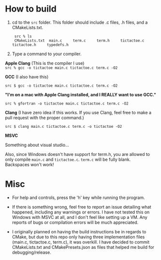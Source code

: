 # How to build

1. cd to the `src` folder. This folder should include .c files, .h files, and a CMakeLists.txt. 

		src % ls
		CMakeLists.txt  main.c     term.c     term.h     tictactoe.c     tictactoe.h     typedefs.h
    

2. Type a command to your compiler.

**Apple Clang** (This is the compiler I use)  
`src % gcc -o tictactoe main.c tictactoe.c term.c -O2`  

**GCC** (I also have this)  

`src $ gcc -o tictactoe main.c tictactoe.c term.c -O2`  

**"I'm on a mac with Apple Clang installed, and I REALLY want to use GCC."**  

`src % gfortran -o tictactoe main.c tictactoe.c term.c -O2` 

**Clang**  (I have zero idea if this works. If you use Clang, feel free to make a pull request with the proper command.)

`src $ clang main.c tictactoe.c term.c -o tictactoe -O2`

**MSVC**  

Something about visual studio...  

Also, since Windows doesn't have support for term.h, you are allowed to only compile `main.c` and `tictactoe.c`. `term.c` will be fully blank.  
Backspaces won't work!


# Misc

* For help and controls, press the 'h' key while running the program.  

* If there is something wrong, feel free to report an issue detailing what happened, including any warnings or errors. I have not tested this on Windows with MSVC at all, and I don't feel like setting up a VM. Any reports of bugs or compilation errors will be much appreciated.

* I originally planned on having the build instructions be in regards to CMake, but due to this repo only having three implementation files (main.c, tictactoe.c, term.c), it was overkill. I have decided to commit CMakeLists.txt and CMakePresets.json as files that helped me build for debugging/release.

